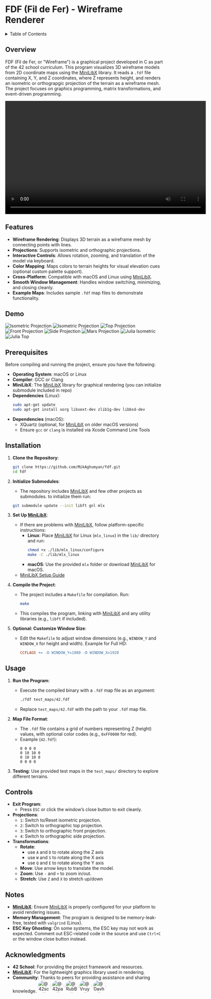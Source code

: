 # FDF (Fil de Fer) - Wireframe Renderer

[MiniLibX]:[https://github.com/42paris/[MiniLibX]-linux]

<details>
<summary>Table of Contents</summary>

- [FDF (Fil de Fer) - Wireframe Renderer](#fdf-fil-de-fer---wireframe-renderer)
  - [Overview](#overview)
  - [Features](#features)
  - [Demo](#demo)
  - [Prerequisites](#prerequisites)
  - [Installation](#installation)
  - [Usage](#usage)
  - [Controls](#controls)
  - [Notes](#notes)
  - [Acknowledgments](#acknowledgments)

</details>

## Overview

FDF (Fil de Fer, or "Wireframe") is a graphical project developed in C as part of the 42 school curriculum. This program visualizes 3D wireframe models from 2D coordinate maps using the [MiniLibX] library. It reads a `.fdf` file containing X, Y, and Z coordinates, where Z represents height, and renders an isometric or orthograpgic projection of the terrain as a wireframe mesh. The project focuses on graphics programming, matrix transformations, and event-driven programming.

<video width="640" height="360" controls>
  <source src="media/Screencast.webm" type="video/webm">
  Your browser does not support the video tag.
</video>

## Features

- **Wireframe Rendering**: Displays 3D terrain as a wireframe mesh by connecting points with lines.
- **Projections**: Supports isometric and orthographic projections.
- **Interactive Controls**: Allows rotation, zooming, and translation of the model via keyboard.
- **Color Mapping**: Maps colors to terrain heights for visual elevation cues (optional custom palette support).
- **Cross-Platform**: Compatible with macOS and Linux using [MiniLibX].
- **Smooth Window Management**: Handles window switching, minimizing, and closing cleanly.
- **Example Maps**: Includes sample `.fdf` map files to demonstrate functionality.

## Demo

![Isometric Projection](media/Screenshot1.png)
![Isometric Projection](media/Screenshot3.png)
![Top Projection](media/Screenshot4.png)
![Front Projection](media/Screenshot5.png)
![Side Projection](media/Screenshot6.png)
![Mars Projection](media/Screenshot7.png)
![Julia Isometric](media/Screenshot8.png)
![Julia Top](media/Screenshot9.png)

## Prerequisites

Before compiling and running the project, ensure you have the following:

- **Operating System**: macOS or Linux
- **Compiler**: GCC or Clang
- **MiniLibX**: The [MiniLibX] library for graphical rendering (you can initialize submodule included in repo)
- **Dependencies** (Linux):
  ```bash
  sudo apt-get update
  sudo apt-get install xorg libxext-dev zlib1g-dev libbsd-dev
  ```
- **Dependencies** (macOS):
  - XQuartz (optional, for [MiniLibX] on older macOS versions)
  - Ensure `gcc` or `clang` is installed via Xcode Command Line Tools

## Installation

1. **Clone the Repository**:
   ```bash
   git clone https://github.com/MikAghumyan/fdf.git
   cd fdf
   ```
2. **Initialize Submodules**:
   - The repository includes [MiniLibX] and few other projects as submodules. to initialize them run:
   ```bash
   git submodule update --init libft gnl mlx
   ```

3. **Set Up [MiniLibX]**:
   - If there are problems with [MiniLibX], follow platform-specific instructions:
     - **Linux**: Place [MiniLibX] for Linux (`mlx_linux`) in the `lib/` directory and run:
       ```bash
       chmod +x ./lib/mlx_linux/configure
       make -C ./lib/mlx_linux
       ```
     - **macOS**: Use the provided `mlx` folder or download [MiniLibX] for macOS.
   - [MiniLibX Setup Guide](https://harm-smits.github.io/42docs/libs/[MiniLibX])

4. **Compile the Project**:
   - The project includes a `Makefile` for compilation. Run:
     ```bash
     make
     ```
   - This compiles the program, linking with [MiniLibX] and any utility libraries (e.g., `libft` if included).

5. **Optional: Customize Window Size**:
   - Edit the `Makefile` to adjust window dimensions (e.g., `WINDOW_Y` and `WINDOW_X` for height and width). Example for Full HD:
     ```makefile
     CCFLAGS += -D WINDOW_Y=1080 -D WINDOW_X=1920
     ```

## Usage

1. **Run the Program**:
   - Execute the compiled binary with a `.fdf` map file as an argument:
     ```bash
     ./fdf test_maps/42.fdf
     ```
   - Replace `test_maps/42.fdf` with the path to your `.fdf` map file.

2. **Map File Format**:
   - The `.fdf` file contains a grid of numbers representing Z (height) values, with optional color codes (e.g., `0xFF0000` for red).
   - Example (`42.fdf`):
     ```
     0 0 0 0
     0 10 10 0
     0 10 10 0
     0 0 0 0
     ```

3. **Testing**:
  Use provided test maps in the `test_maps/` directory to explore different terrains.

## Controls

- **Exit Program**:
  - Press `ESC` or click the window’s close button to exit cleanly.
- **Projections**:
  - `1`: Switch to/Reset isometric projection.
  - `2`: Switch to orthographic top projection.
  - `3`: Switch to orthographic front projection.
  - `4`: Switch to orthographic side projection.
- **Transformations**:
  - **Rotate**:
    - use `A` and `D` to rotate along the Z axis
    - use `W` and `S` to rotate along the X axis
    - use `Q` and `E` to rotate along the Y axis
  - **Move**: Use arrow keys to translate the model.
  - **Zoom**: Use `-` and `+` to zoom in/out.
  - **Stretch**: Use `Z` and `X` to stretch up/down

## Notes

- **[MiniLibX]**: Ensure [MiniLibX] is properly configured for your platform to avoid rendering issues.
- **Memory Management**: The program is designed to be memory-leak-free, tested with `valgrind` (Linux).
- **ESC Key Ghosting**: On some systems, the ESC key may not work as expected. Comment out ESC-related code in the source and use `Ctrl+C` or the window close button instead.

## Acknowledgments

- **42 School**: For providing the project framework and resources.
- **[MiniLibX]**: For the lightweight graphics library used in rendering.
- **Community**: Thanks to peers for providing assistance and sharing knowledge.
<a href="42school"><img src="https://github.com/42school.png?size=40" alt="@42school" width="40" height="40" style="border-radius:50%;"></a> <a href="42paris"><img src="https://github.com/42paris.png?size=40" alt="@42paris" width="40" height="40" style="border-radius:50%;"></a> <a href="RubBarkhudaryan"><img src="https://github.com/RubBarkhudaryan.png?size=40" alt="@RubBarkhudaryan" width="40" height="40" style="border-radius:50%;"></a> <a href="https://github.com/Vruyr587"><img src="https://github.com/Vruyr587.png?size=40" alt="@Vruyr587" width="40" height="40" style="border-radius:50%;"></a> <a href="https://github.com/Davhak2"><img src="https://github.com/Davhak2.png?size=40" alt="@Davhak2" width="40" height="40" style="border-radius:50%;"></a> 